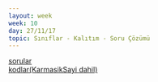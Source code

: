 ```yaml
---
layout: week
week: 10
day: 27/11/17
topic: Sınıflar - Kalıtım - Soru Çözümü
---
```

[sorular](../files/bbs515-oop/lecture10/ders10-sorular.pdf)  
[kodlar(KarmasikSayi dahil)](../files/bbs515-oop/lecture10/Ders10Kodlar.zip)  